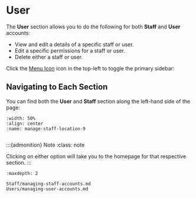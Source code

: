 

# User

The **User** section allows you to do the following for both **Staff** and **User** accounts:

- View and edit a details of a specific staff or user.
- Edit a specific permissions for a staff or user.
- Delete either a staff or user.

Click the [Menu Icon](#menu-icon) icon in the top-left to toggle the primary sidebar:



## Navigating to Each Section


You can find both the **User** and **Staff** section along the left-hand side of the page:


```{figure} ../_static/solo_app/User/Staff/manage-staff-location.jpeg
:width: 50%
:align: center
:name: manage-staff-location-9
```


```{include} ../QuickTips/TogglePrimarySidebar.md
```



:::{admonition} Note
:class: note

Clicking on either option will take you to the homepage for that respective section.
:::


```{toctree}
:maxdepth: 2

Staff/managing-staff-accounts.md
Users/managing-user-accounts.md
```

